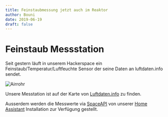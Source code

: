 ```yaml
---
title: Feinstaubmessung jetzt auch im Reaktor
author: Bouni
date: 2019-06-19
draft: false
---
```


# Feinstaub Messstation

Seit gestern läuft in unserem Hackerspace ein Feinstaub/Temperatur/Luftfeuchte Sensor der seine Daten an luftdaten.info sendet.

![Airrohr](https://luftdaten.info/wp-content/uploads/2017/03/feinstaub-sensor.jpg "Image from luftdaten.info")

Unsere Messtation ist auf der Karte von [Luftdaten.info](https://maps.luftdaten.info/#16/47.6297/8.2654) zu finden.

Ausserdem werden die Messwerte via [SpaceAPI](https://spaceapi.io/) von unserer [Home Assistant](https://www.home-assistant.io/components/spaceapi/) Installation zur Verfügung gestellt.
